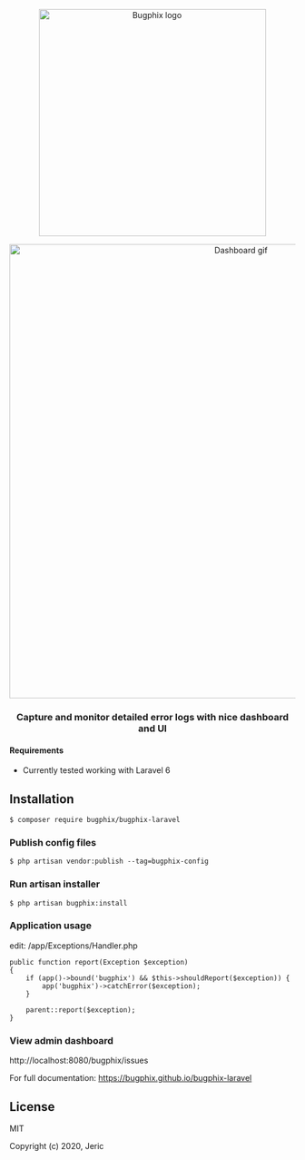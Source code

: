 <p align="center"><a href="https://github.com/bugphix/bugphix-laravel" target="_blank" rel="noopener noreferrer"><img width="400" src="https://github.com/bugphix/bugphix-laravel/blob/master/docs/images/logo.png" alt="Bugphix logo"></a></p>

<p align="center"><img width="800" src="https://github.com/bugphix/bugphix-laravel/blob/master/docs/images/dashboard.gif" alt="Dashboard gif"></p>

<h3 align="center">Capture and monitor detailed error logs with nice dashboard and UI</h3>

#### Requirements
- Currently tested working with Laravel 6

## Installation
    $ composer require bugphix/bugphix-laravel

### Publish config files
    $ php artisan vendor:publish --tag=bugphix-config

### Run artisan installer
    $ php artisan bugphix:install

### Application usage    
edit: /app/Exceptions/Handler.php
    
    public function report(Exception $exception)
    {
        if (app()->bound('bugphix') && $this->shouldReport($exception)) {
            app('bugphix')->catchError($exception);
        }

        parent::report($exception);
    }

### View admin dashboard
http://localhost:8080/bugphix/issues

For full documentation: <a href="https://bugphix.github.io/bugphix-laravel" target="_blank" rel="noopener noreferrer">https://bugphix.github.io/bugphix-laravel</a>

## License

MIT

Copyright (c) 2020, Jeric
